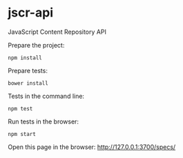 jscr-api
========

JavaScript Content Repository API

Prepare the project:
```
npm install
```

Prepare tests:
```
bower install
```

Tests in the command line:
```
npm test
```

Run tests in the browser:
```
npm start
```
Open this page in the browser:
http://127.0.0.1:3700/specs/
